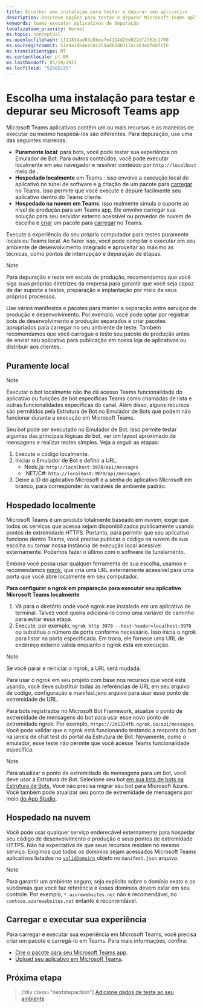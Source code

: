 ```yaml
---
title: Escolher uma instalação para testar e depurar seu aplicativo
description: Descreve opções para testar e depurar Microsoft Teams aplicativos
keywords: teams executar aplicativos de depuração
localization_priority: Normal
ms.topic: conceptual
ms.openlocfilehash: 1f11834ad83e8bea7e4114d25d022df2f62c1700
ms.sourcegitcommit: 51e4a1464ea58c254ad6bd0317aca03ebf6bf1f6
ms.translationtype: MT
ms.contentlocale: pt-BR
ms.lasthandoff: 05/19/2021
ms.locfileid: "52565155"
---
```

# <a name="choose-a-setup-to-test-and-debug-your-microsoft-teams-app"></a>Escolha uma instalação para testar e depurar seu Microsoft Teams app

Microsoft Teams aplicativos contêm um ou mais recursos e as maneiras de executar ou mesmo hospedá-los são diferentes. Para depuração, use uma das seguintes maneiras:

* **Puramente local**: para bots, você pode testar sua experiência no Emulador de Bot. Para outros conteúdos, você pode executar localmente em seu navegador e resolver conteúdo por `http://localhost` meio de .
* **Hospedado localmente** em Teams : isso envolve a execução local do aplicativo no túnel de software e [a](~/concepts/build-and-test/apps-package.md) criação de um pacote para [carregar](~/concepts/deploy-and-publish/apps-upload.md) no Teams. Isso permite que você execute e depure facilmente seu aplicativo dentro do Teams cliente.
* **Hospedado na nuvem em Teams**: isso realmente simula o suporte ao nível de produção para um Teams app. Ele envolve carregar sua solução para seu servidor externo acessível ou provedor de nuvem de escolha e [criar](~/concepts/build-and-test/apps-package.md) um pacote para [carregar](~/concepts/deploy-and-publish/apps-upload.md) no Teams.

Execute a experiência do seu próprio computador para testes puramente locais ou Teams local. Ao fazer isso, você pode compilar e executar em seu ambiente de desenvolvimento integrado e aproveitar ao máximo as técnicas, como pontos de interrupção e depuração de etapas. 

> [!NOTE]
> Para depuração e teste em escala de produção, recomendamos que você siga suas próprias diretrizes da empresa para garantir que você seja capaz de dar suporte a testes, preparação e implantação por meio de seus próprios processos.

Use vários manifestos e pacotes para manter a separação entre serviços de produção e desenvolvimento. Por exemplo, você pode optar por registrar bots de desenvolvimento e produção separados e criar pacotes apropriados para carregar no seu ambiente de teste. Também recomendamos que você carregue e teste seu pacote de produção antes de enviar seu aplicativo para publicação em nossa loja de aplicativos ou distribuir aos clientes.

## <a name="purely-local"></a>Puramente local

> [!NOTE]
> Executar o bot localmente não lhe dá acesso Teams funcionalidade do aplicativo ou funções de bot específicas Teams como chamadas de lista e outras funcionalidades específicas do canal. Além disso, alguns recursos são permitidos pela Estrutura de Bot no Emulador de Bots que podem não funcionar durante a execução em Microsoft Teams.

Seu bot pode ser executado no Emulador de Bot. Isso permite testar algumas das principais lógicas do bot, ver um layout aproximado de mensagens e realizar testes simples. Veja a seguir as etapas:

1. Execute o código localmente.
2. Iniciar o Emulador de Bot e definir a URL:
   * Node.js: `http://localhost:3978/api/messages`
   * .NET/C#: `http://localhost:3979/api/messages`
3. Deixe a ID do aplicativo Microsoft e a senha do aplicativo Microsoft em branco, para corresponder às variáveis de ambiente padrão.

## <a name="locally-hosted"></a>Hospedado localmente

Microsoft Teams é um produto totalmente baseado em nuvem, exige que todos os serviços que acessa sejam disponibilizados publicamente usando pontos de extremidade HTTPS. Portanto, para permitir que seu aplicativo funcione dentro Teams, você precisa publicar o código na nuvem de sua escolha ou tornar nossa instância de execução local acessível externamente. Podemos fazer o último com o software de tunelamento.

Embora você possa usar qualquer ferramenta de sua escolha, usamos e recomendamos [ngrok](https://ngrok.com/download), que cria uma URL externamente acessível para uma porta que você abre localmente em seu computador. 

**Para configurar o ngrok em preparação para executar seu aplicativo Microsoft Teams localmente**

1. Vá para o diretório onde você ngrok.exe instalado em um aplicativo de terminal. Talvez você queira adicioná-lo como uma variável de caminho para evitar essa etapa.
2. Execute, por exemplo, `ngrok http 3978 --host-header=localhost:3978` ou substitua o número da porta conforme necessário.
   Isso inicia o ngrok para listar na porta especificada. Em troca, ele fornece uma URL de endereço externo válida enquanto o ngrok está em execução.

> [!NOTE]
> Se você parar e reiniciar o ngrok, a URL será mudada.

Para usar o ngrok em seu projeto com base nos recursos que você está usando, você deve substituir todas as referências de URL em seu arquivo de código, configuração e manifest.jsno arquivo para usar esse ponto de extremidade de URL.

Para bots registrados no Microsoft Bot Framework, atualize o ponto de extremidade de mensagens do bot para usar esse novo ponto de extremidade ngrok. Por exemplo, `https://2d1224fb.ngrok.io/api/messages`. Você pode validar que o ngrok está funcionando testando a resposta do bot na janela de chat test do portal da Estrutura de Bot. Novamente, como o emulador, esse teste não permite que você acesse Teams funcionalidade específica.

> [!NOTE]
> Para atualizar o ponto de extremidade de mensagens para um bot, você deve usar a Estrutura de Bot. Selecione seu bot [em sua lista de bots na Estrutura de Bots.](https://dev.botframework.com/bots) Você não precisa migrar seu bot para Microsoft Azure. Você também pode atualizar seu ponto de extremidade de mensagens por meio [do App Studio](~/concepts/build-and-test/app-studio-overview.md).

## <a name="cloud-hosted"></a>Hospedado na nuvem

Você pode usar qualquer serviço enderecável externamente para hospedar seu código de desenvolvimento e produção e seus pontos de extremidade HTTPS. Não há expectativa de que seus recursos residam no mesmo serviço. Exigimos que todos os domínios sejam acessados Microsoft Teams aplicativos listados no [`validDomains`](~/resources/schema/manifest-schema.md#validdomains) objeto no `manifest.json` arquivo.

> [!NOTE]
> Para garantir um ambiente seguro, seja explícito sobre o domínio exato e os subdomas que você faz referência e esses domínios devem estar em seu controle. Por exemplo, `*.azurewebsites.net` não é recomendável, no `contoso.azurewebsites.net` entanto é recomendável.

## <a name="load-and-run-your-experience"></a>Carregar e executar sua experiência

Para carregar e executar sua experiência em Microsoft Teams, você precisa criar um pacote e carregá-lo em Teams. Para mais informações, confira:

* [Crie o pacote para seu Microsoft Teams app](~/concepts/build-and-test/apps-package.md).
* [Upload seu aplicativo em Microsoft Teams](~/concepts/deploy-and-publish/apps-upload.md).

## <a name="next-step"></a>Próxima etapa

> [!div class="nextstepaction"] 
> [Adicione dados de teste ao seu ambiente](~/concepts/build-and-test/test-data.md)

